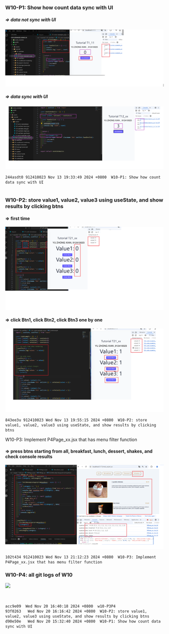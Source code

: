 ### W10-P1: Show how count data sync with UI
 
##### => data not sync with UI
 
![](w10-p1-1.png)
 
##### => data sync with UI
 
![](w10-p1-2.png)
 
```
244asdt0 912410023 Nov 13 19:33:49 2024 +0800  W10-P1: Show how count data sync with UI


```

### W10-P2: store value1, value2, value3 using useState, and show results by clicking btns
 
#### => first time
 
![](w10-p2-1.png)
 
#### => click Btn1, click Btn2, click Btn3 one by one
 
![](w10-p2-2.png)
 
```
843ee3u 912410023 Wed Nov 13 19:55:15 2024 +0800  W10-P2: store value1, value2, value3 using useState, and show results by clicking btns
```
W10-P3: Implement P4Page_xx.jsx that has menu filter function
 
#### => press btns starting from all, breakfast, lunch, dessert, shakes, and check console results
 
![](w10-p3.png)
 
```
102t434 912410023 Wed Nov 13 21:12:23 2024 +0800  W10-P3: Implement P4Page_xx.jsx that has menu filter function
```
 
### W10-P4: all git logs of W10
 
![](w10-logs.png)

```


acc9e09  Wed Nov 20 16:40:18 2024 +0800  w10-P3P4
93f0263   Wed Nov 20 16:16:42 2024 +0800  W10-P2: store value1, value2, value3 using useState, and show results by clicking btns
d90e50e   Wed Nov 20 15:32:40 2024 +0800  W10-P1: Show how count data sync with UI

```